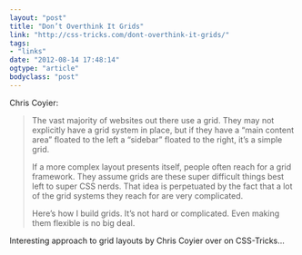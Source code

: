 ```yaml
---
layout: "post"
title: "Don’t Overthink It Grids"
link: "http://css-tricks.com/dont-overthink-it-grids/"
tags: 
- "links"
date: "2012-08-14 17:48:14"
ogtype: "article"
bodyclass: "post"
---
```


Chris Coyier:

> The vast majority of websites out there use a grid. They may not explicitly have a grid system in place, but if they have a “main content area” floated to the left a “sidebar” floated to the right, it’s a simple grid.
> 
> If a more complex layout presents itself, people often reach for a grid framework. They assume grids are these super difficult things best left to super CSS nerds. That idea is perpetuated by the fact that a lot of the grid systems they reach for are very complicated.
> 
> Here’s how I build grids. It’s not hard or complicated. Even making them flexible is no big deal.

Interesting approach to grid layouts by Chris Coyier over on CSS-Tricks…